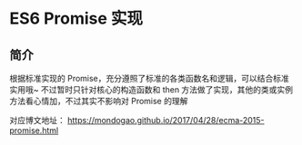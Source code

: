 # ES6 Promise 实现

## 简介

根据标准实现的 Promise，充分遵照了标准的各类函数名和逻辑，可以结合标准实用哦~
不过暂时只针对核心的构造函数和 then 方法做了实现，其他的类或实例方法看心情加，不过其实不影响对 Promise 的理解

对应博文地址： https://mondogao.github.io/2017/04/28/ecma-2015-promise.html
